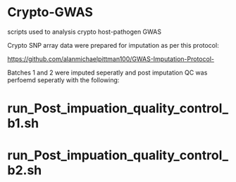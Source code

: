 # Crypto-GWAS

scripts used to analysis crypto host-pathogen GWAS


Crypto SNP array data were prepared for imputation as per this protocol:

https://github.com/alanmichaelpittman100/GWAS-Imputation-Protocol-

Batches 1 and 2 were imputed seperatly and post imputation QC was perfoemd seperatly with the following:

# run_Post_impuation_quality_control_b1.sh
# run_Post_impuation_quality_control_b2.sh


